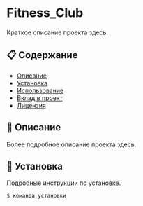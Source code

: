 # Fitness_Club

Краткое описание проекта здесь.

## 📋 Содержание

- [Описание](#описание)
- [Установка](#установка)
- [Использование](#использование)
- [Вклад в проект](#вклад-в-проект)
- [Лицензия](#лицензия)

## 📝 Описание

Более подробное описание проекта здесь.

## 🚀 Установка

Подробные инструкции по установке.

```bash
$ команда установки
